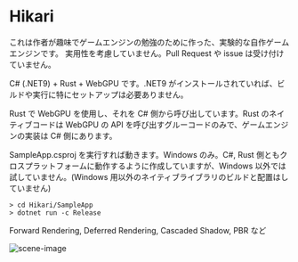 # Hikari

これは作者が趣味でゲームエンジンの勉強のために作った、実験的な自作ゲームエンジンです。 実用性を考慮していません。Pull Request や issue は受け付けていません。

C# (.NET9) + Rust + WebGPU です。.NET9 がインストールされていれば、ビルドや実行に特にセットアップは必要ありません。

Rust で WebGPU を使用し、それを C# 側から呼び出しています。Rust のネイティブコードは WebGPU の API を呼び出すグルーコードのみで、ゲームエンジンの実装は C# 側にあります。

SampleApp.csproj を実行すれば動きます。Windows のみ。C#, Rust 側ともクロスプラットフォームに動作するように作成していますが、Windows 以外では試していません。(Windows 用以外のネイティブライブラリのビルドと配置はしていません)

```
> cd Hikari/SampleApp
> dotnet run -c Release
```

Forward Rendering, Deferred Rendering, Cascaded Shadow, PBR など

![scene-image](./img/image.gif)
